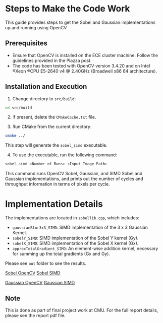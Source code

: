 # Steps to Make the Code Work

This guide provides steps to get the Sobel and Gaussian implementations up and running using OpenCV

## Prerequisites

- Ensure that OpenCV is installed on the ECE cluster machine. Follow the guidelines provided in the Piazza post.
- The code has been tested with OpenCV version 3.4.20 and on Intel ®Xeon ®CPU E5-2640 v4 @ 2.40GHz (Broadwell x86 64 architecture).

## Installation and Execution

1. Change directory to `src/build`:

```sh
cd src/build
```

2. If present, delete the `CMakeCache.txt` file.

3. Run CMake from the current directory:

```sh
cmake ../
```

This step will generate the `sobel_simd` executable.

4. To use the executable, run the following command:

```sh
sobel_simd <Number of Runs> <Input Image Path>
```

This command runs OpenCV Sobel, Gaussian, and SIMD Sobel and Gaussian implementations, and prints out the number of cycles and throughput information in terms of pixels per cycle.

# Implementation Details

The implementations are located in `sobellib.cpp`, which includes:

- `gaussianBlur3x3_SIMD`: SIMD implementation of the 3 x 3 Gaussian Kernel.
- `sobelY_SIMD`: SIMD implementation of the Sobel Y kernel (Gy).
- `sobelX_SIMD`: SIMD implementation of the Sobel X kernel (Gx).
- `approxTotalGradient_SIMD`: An element-wise addition kernel, necessary for summing up the total gradients (Gx and Gy).

Please see `out` folder to see the results.

[Sobel OpenCV](/src/out/sobel_opencv.png)
[Sobel SIMD](/src/out/sobel_simd.png)

[Gaussian OpenCV](/src/out/gaussian_opencv.png)
[Gaussian SIMD](/src/out/gaussian_simd.png)

## Note

This is done as part of final project work at CMU. For the full report details, please see the report pdf file.
